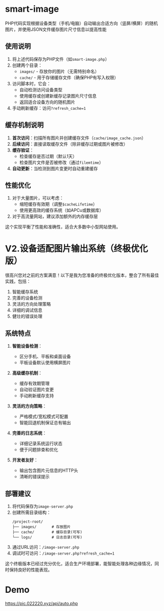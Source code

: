 # smart-image
PHP代码实现根据设备类型（手机/电脑）自动输出合适方向（竖屏/横屏）的随机图片，并使用JSON文件缓存图片尺寸信息以提高性能

## 使用说明

1. 将上述代码保存为PHP文件（如`smart-image.php`）
2. 创建两个目录：
   - `images/` - 存放你的图片（无需特别命名）
   - `cache/` - 用于存储缓存文件（确保PHP有写入权限）
3. 访问脚本时，它会：
   - 自动检测访问设备类型
   - 使用缓存或创建新缓存记录图片尺寸信息
   - 返回适合设备方向的随机图片
4. 手动刷新缓存：访问`?refresh_cache=1`

## 缓存机制说明

1. **首次访问**：扫描所有图片并创建缓存文件（`cache/image_cache.json`）
2. **后续访问**：直接读取缓存文件（除非缓存过期或图片被修改）
3. **缓存验证**：
   - 检查缓存是否过期（默认1天）
   - 检查图片文件是否被修改（通过`filemtime`）
4. **自动更新**：当检测到图片变更时自动重建缓存

## 性能优化

1. 对于大量图片，可以考虑：
   - 缩短缓存有效期（调整`$cacheLifetime`）
   - 使用更高效的缓存系统（如APCu或数据库）
2. 对于高流量网站，建议添加额外的内存缓存层

这个实现平衡了性能和准确性，适合大多数中小型网站使用。




# V2.设备适配图片输出系统（终极优化版）

很高兴您对之前的方案满意！以下是我为您准备的终极优化版本，整合了所有最佳实践，包括：

1. 智能缓存系统
2. 完善的设备检测
3. 灵活的方向处理策略
4. 详细的调试信息
5. 健壮的错误处理


## 系统特点

1. **智能设备检测**：
   - 区分手机、平板和桌面设备
   - 平板设备默认使用横屏图片

2. **高级缓存机制**：
   - 缓存有效期管理
   - 自动验证图片变更
   - 手动刷新缓存支持

3. **灵活的方向策略**：
   - 严格模式/宽松模式可配置
   - 智能回退机制保证总有输出

4. **完善的日志系统**：
   - 详细记录系统运行状态
   - 便于问题排查和优化

5. **开发者友好**：
   - 输出包含图片元信息的HTTP头
   - 清晰的错误提示

## 部署建议

1. 将代码保存为`image-server.php`
2. 创建所需目录结构：
   ```
   /project-root/
   ├── images/       # 存放图片
   ├── cache/        # 缓存目录(可写)
   └── logs/         # 日志目录(可写)
   ```
3. 通过URL访问：`/image-server.php`
4. 调试时可访问：`/image-server.php?refresh_cache=1`

这个终极版本已经过充分优化，适合生产环境部署，能智能处理各种边缘情况，同时保持良好的性能表现。

# Demo
https://pic.022220.xyz/api/auto.php

